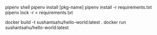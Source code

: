 pipenv shell
pipenv install [pkg-name]
pipenv install -r requirements.txt
pipenv lock -r > requirements.txt


docker build -t sushantsahu/hello-world:latest .
docker run sushantsahu/hello-world:latest